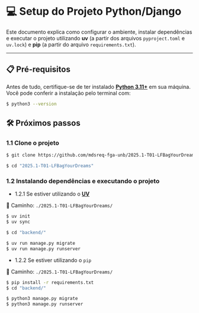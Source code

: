 # 💻 Setup do Projeto Python/Django

Este documento explica como configurar o ambiente, instalar dependências e executar o projeto utilizando **uv** (a partir dos arquivos `pyproject.toml` e `uv.lock`) e **pip** (a partir do arquivo `requirements.txt`).

---

## 📋 Pré-requisitos

Antes de tudo, certifique-se de ter instalado **[Python 3.11+](https://www.python.org/downloads/)** em sua máquina. Você pode conferir a instalação pelo terminal com:

```bash
$ python3 --version
```

## 🛠️ Próximos passos

### 1.1 Clone o projeto

```bash
$ git clone https://github.com/mdsreq-fga-unb/2025.1-T01-LFBagYourDreams.git

$ cd "2025.1-T01-LFBagYourDreams"
```

### 1.2 Instalando dependências e executando o projeto

- 1.2.1 Se estiver utilizando o **[UV](https://github.com/astral-sh/uv)**

📁 Caminho: `./2025.1-T01-LFBagYourDreams/`

```bash
$ uv init
$ uv sync

$ cd "backend/"
```

```bash
$ uv run manage.py migrate
$ uv run manage.py runserver
```

- 1.2.2 Se estiver utilizando o `pip`

📁 Caminho: `./2025.1-T01-LFBagYourDreams/`

```bash
$ pip install -r requirements.txt
$ cd "backend/"
```

```bash
$ python3 manage.py migrate
$ python3 manage.py runserver
```
